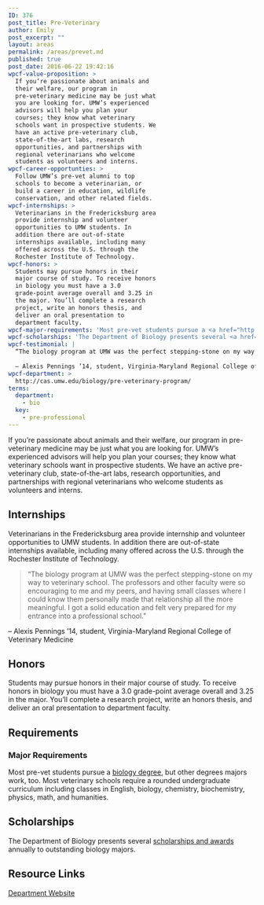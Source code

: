 ```yaml
---
ID: 376
post_title: Pre-Veterinary
author: Emily
post_excerpt: ""
layout: areas
permalink: /areas/prevet.md
published: true
post_date: 2016-06-22 19:42:16
wpcf-value-proposition: >
  If you’re passionate about animals and
  their welfare, our program in
  pre-veterinary medicine may be just what
  you are looking for. UMW’s experienced
  advisors will help you plan your
  courses; they know what veterinary
  schools want in prospective students. We
  have an active pre-veterinary club,
  state-of-the-art labs, research
  opportunities, and partnerships with
  regional veterinarians who welcome
  students as volunteers and interns.
wpcf-career-opportunties: >
  Follow UMW’s pre-vet alumni to top
  schools to become a veterinarian, or
  build a career in education, wildlife
  conservation, and other related fields.
wpcf-internships: >
  Veterinarians in the Fredericksburg area
  provide internship and volunteer
  opportunities to UMW students. In
  addition there are out-of-state
  internships available, including many
  offered across the U.S. through the
  Rochester Institute of Technology.
wpcf-honors: >
  Students may pursue honors in their
  major course of study. To receive honors
  in biology you must have a 3.0
  grade-point average overall and 3.25 in
  the major. You’ll complete a research
  project, write an honors thesis, and
  deliver an oral presentation to
  department faculty.
wpcf-major-requirements: 'Most pre-vet students pursue a <a href="http://cas.umw.edu/biology/">biology degree</a>, but other degrees majors work, too. Most veterinary schools require a rounded undergraduate curriculum including classes in English, biology, chemistry, biochemistry, physics, math, and humanities.'
wpcf-scholarships: 'The Department of Biology presents several <a href="http://cas.umw.edu/biology/awards-scholarships/">scholarships and awards</a> annually to outstanding biology majors.'
wpcf-testimonial: |
  “The biology program at UMW was the perfect stepping-stone on my way to veterinary school. The professors and other faculty were so encouraging to me and my peers, and having small classes where I could know them personally made that relationship all the more meaningful. I got a solid education and felt very prepared for my entrance into a professional school.”
  
  – Alexis Pennings ’14, student, Virginia-Maryland Regional College of Veterinary Medicine
wpcf-department: >
  http://cas.umw.edu/biology/pre-veterinary-program/
terms:
  department:
    - bio
  key:
    - pre-professional
---
```


<!-- Types Custom Fields: -->

<!-- value-proposition -->
If you’re passionate about animals and their welfare, our program in pre-veterinary medicine may be just what you are looking for. UMW’s experienced advisors will help you plan your courses; they know what veterinary schools want in prospective students. We have an active pre-veterinary club, state-of-the-art labs, research opportunities, and partnerships with regional veterinarians who welcome students as volunteers and interns.
<!-- End value-proposition -->

<!-- internships -->
## Internships
Veterinarians in the Fredericksburg area provide internship and volunteer opportunities to UMW students. In addition there are out-of-state internships available, including many offered across the U.S. through the Rochester Institute of Technology.
<!-- End internships -->

<!-- testimonial -->
> “The biology program at UMW was the perfect stepping-stone on my way to veterinary school. The professors and other faculty were so encouraging to me and my peers, and having small classes where I could know them personally made that relationship all the more meaningful. I got a solid education and felt very prepared for my entrance into a professional school.”

– Alexis Pennings ’14, student, Virginia-Maryland Regional College of Veterinary Medicine
<!-- End testimonial -->

<!-- honors -->
## Honors
Students may pursue honors in their major course of study. To receive honors in biology you must have a 3.0 grade-point average overall and 3.25 in the major. You’ll complete a research project, write an honors thesis, and deliver an oral presentation to department faculty.
<!-- End honors -->

<!-- requirements -->
## Requirements

<!-- major-requirements -->
### Major Requirements
Most pre-vet students pursue a [biology degree](http://cas.umw.edu/biology/), but other degrees majors work, too. Most veterinary schools require a rounded undergraduate curriculum including classes in English, biology, chemistry, biochemistry, physics, math, and humanities.
<!-- End major-requirements -->

<!-- End requirements -->

<!-- scholarships -->
## Scholarships
The Department of Biology presents several [scholarships and awards](http://cas.umw.edu/biology/awards-scholarships/) annually to outstanding biology majors.
<!-- End scholarships -->

<!-- resource-links -->
## Resource Links

<!-- department -->
[Department Website](http://cas.umw.edu/biology/pre-veterinary-program/)

<!-- End department -->

<!-- End resource-links -->

<!-- End Types Custom Fields -->
